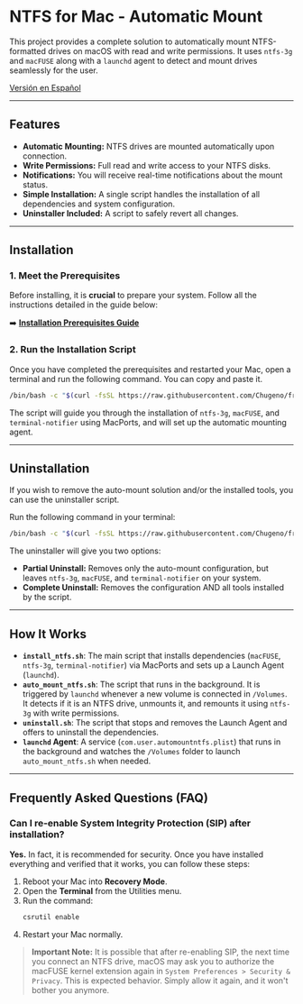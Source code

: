 # NTFS for Mac - Automatic Mount

This project provides a complete solution to automatically mount NTFS-formatted drives on macOS with read and write permissions. It uses `ntfs-3g` and `macFUSE` along with a `launchd` agent to detect and mount drives seamlessly for the user.

[Versión en Español](README.md)

---

## Features

-   **Automatic Mounting:** NTFS drives are mounted automatically upon connection.
-   **Write Permissions:** Full read and write access to your NTFS disks.
-   **Notifications:** You will receive real-time notifications about the mount status.
-   **Simple Installation:** A single script handles the installation of all dependencies and system configuration.
-   **Uninstaller Included:** A script to safely revert all changes.

---

## Installation

### 1. Meet the Prerequisites

Before installing, it is **crucial** to prepare your system. Follow all the instructions detailed in the guide below:

➡️ **[Installation Prerequisites Guide](PREREQUISITOS.en.md)**

### 2. Run the Installation Script

Once you have completed the prerequisites and restarted your Mac, open a terminal and run the following command. You can copy and paste it.

```bash
/bin/bash -c "$(curl -fsSL https://raw.githubusercontent.com/Chugeno/free-write-ntfs-on-mac/main/install_ntfs.sh)"
```

The script will guide you through the installation of `ntfs-3g`, `macFUSE`, and `terminal-notifier` using MacPorts, and will set up the automatic mounting agent.

---

## Uninstallation

If you wish to remove the auto-mount solution and/or the installed tools, you can use the uninstaller script.

Run the following command in your terminal:

```bash
/bin/bash -c "$(curl -fsSL https://raw.githubusercontent.com/Chugeno/free-write-ntfs-on-mac/main/uninstall.sh)"
```

The uninstaller will give you two options:
-   **Partial Uninstall:** Removes only the auto-mount configuration, but leaves `ntfs-3g`, `macFUSE`, and `terminal-notifier` on your system.
-   **Complete Uninstall:** Removes the configuration AND all tools installed by the script.

---

## How It Works

-   **`install_ntfs.sh`**: The main script that installs dependencies (`macFUSE`, `ntfs-3g`, `terminal-notifier`) via MacPorts and sets up a Launch Agent (`launchd`).
-   **`auto_mount_ntfs.sh`**: The script that runs in the background. It is triggered by `launchd` whenever a new volume is connected in `/Volumes`. It detects if it is an NTFS drive, unmounts it, and remounts it using `ntfs-3g` with write permissions.
-   **`uninstall.sh`**: The script that stops and removes the Launch Agent and offers to uninstall the dependencies.
-   **`launchd` Agent**: A service (`com.user.automountntfs.plist`) that runs in the background and watches the `/Volumes` folder to launch `auto_mount_ntfs.sh` when needed.

---

## Frequently Asked Questions (FAQ)

### Can I re-enable System Integrity Protection (SIP) after installation?

**Yes.** In fact, it is recommended for security. Once you have installed everything and verified that it works, you can follow these steps:

1.  Reboot your Mac into **Recovery Mode**.
2.  Open the **Terminal** from the Utilities menu.
3.  Run the command:
    ```bash
    csrutil enable
    ```
4.  Restart your Mac normally.

> **Important Note:** It is possible that after re-enabling SIP, the next time you connect an NTFS drive, macOS may ask you to authorize the macFUSE kernel extension again in `System Preferences > Security & Privacy`. This is expected behavior. Simply allow it again, and it won't bother you anymore.